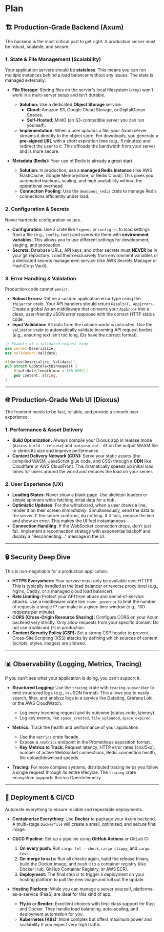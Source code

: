 # Plan

## 🏗️ Production-Grade Backend (Axum)

The backend is the most critical part to get right. A production server must be robust, scalable, and secure.

### 1\. State & File Management (Scalability)

Your application servers should be **stateless**. This means you can run multiple instances behind a load balancer without any issues. The state is managed externally.

  * **File Storage:** Storing files on the server's local filesystem (`/tmp`) won't work in a multi-server setup and isn't durable.

      * **Solution:** Use a dedicated **Object Storage** service.
          * **Cloud:** Amazon S3, Google Cloud Storage, or DigitalOcean Spaces.
          * **Self-Hosted:** MinIO (an S3-compatible server you can run yourself).
      * **Implementation:** When a user uploads a file, your Axum server streams it directly to the object store. For downloads, you generate a **pre-signed URL** with a short expiration time (e.g., 5 minutes) and redirect the user to it. This offloads the bandwidth from your server and is more secure.

  * **Metadata (Redis):** Your use of Redis is already a great start.

      * **Solution:** In production, use a **managed Redis instance** (like AWS ElastiCache, Google Memorystore, or Redis Cloud). This gives you automated backups, scaling, and high availability without the operational overhead.
      * **Connection Pooling:** Use the `deadpool_redis` crate to manage Redis connections efficiently under load.

### 2\. Configuration & Secrets

Never hardcode configuration values.

  * **Configuration:** Use a crate like `figment` or `config-rs` to load settings from a file (e.g., `config.toml`) and overwrite them with **environment variables**. This allows you to use different settings for development, staging, and production.
  * **Secrets:** Database URLs, API keys, and other secrets must **NEVER** be in your git repository. Load them exclusively from environment variables or a dedicated secrets management service (like AWS Secrets Manager or HashiCorp Vault).

### 3\. Error Handling & Validation

Production code cannot `panic!`.

  * **Robust Errors:** Define a custom application error type using the `thiserror` crate. Your API handlers should return `Result<T, AppError>`. Create a global Axum middleware that converts your `AppError` into a clean, user-friendly JSON error response with the correct HTTP status code.
  * **Input Validation:** All data from the outside world is untrusted. Use the `validator` crate to automatically validate incoming API request bodies (e.g., ensuring text isn't too long, IDs have the correct format).

<!-- end list -->

```rust
// Example of a validated request body
use serde::Deserialize;
use validator::Validate;

#[derive(Deserialize, Validate)]
pub struct UpdateTextBinRequest {
    #[validate(length(max = 100_000))]
    pub content: String,
}
```

-----

## 🌐 Production-Grade Web UI (Dioxus)

The frontend needs to be fast, reliable, and provide a smooth user experience.

### 1\. Performance & Asset Delivery

  * **Build Optimization:** Always compile your Dioxus app in release mode (`dioxus build --release`) and run `wasm-opt -O3` on the output WASM file to shrink its size and improve performance.
  * **Content Delivery Network (CDN):** Serve your static assets (the compiled WASM, JavaScript glue code, and CSS) through a **CDN** like Cloudflare or AWS CloudFront. This dramatically speeds up initial load times for users around the world and reduces the load on your server.

### 2\. User Experience (UX)

  * **Loading States:** Never show a blank page. Use skeleton loaders or simple spinners while fetching initial data for a hub.
  * **Optimistic Updates:** For the whiteboard, when a user draws a line, render it on their screen *immediately*. Simultaneously, send the data to the server. If the server confirms, do nothing. If it fails, remove the line and show an error. This makes the UI feel instantaneous.
  * **Connection Handling:** If the WebSocket connection drops, don't just fail. Implement a reconnection strategy with exponential backoff and display a "Reconnecting..." message in the UI.

-----

## 🔒 Security Deep Dive

This is non-negotiable for a production application.

  * **HTTPS Everywhere:** Your service must only be available over HTTPS. This is typically handled at the load balancer or reverse proxy level (e.g., Nginx, Caddy, or a managed cloud load balancer).
  * **Rate Limiting:** Protect your API from abuse and denial-of-service attacks. Use a middleware crate like `tower_governor` to limit the number of requests a single IP can make in a given time window (e.g., 100 requests per minute).
  * **CORS (Cross-Origin Resource Sharing):** Configure CORS on your Axum backend very strictly. Only allow requests from your specific domain. Do not use a wildcard (`*`) in production.
  * **Content Security Policy (CSP):** Set a strong CSP header to prevent Cross-Site Scripting (XSS) attacks by defining which sources of content (scripts, styles, images) are allowed.

-----

## 📊 Observability (Logging, Metrics, Tracing)

If you can't see what your application is doing, you can't support it.

  * **Structured Logging:** Use the `tracing` crate with `tracing-subscriber` to emit structured logs (e.g., in JSON format). This allows you to easily search, filter, and analyze logs in a service like Datadog, Grafana Loki, or the AWS CloudWatch.

      * Log every incoming request and its outcome (status code, latency).
      * Log key events, like `space_created`, `file_uploaded`, `space_expired`.

  * **Metrics:** Track the health and performance of your application.

      * Use the `metrics` crate facade.
      * Expose a `/metrics` endpoint in the Prometheus exposition format.
      * **Key Metrics to Track:** Request latency, HTTP error rates (4xx/5xx), number of active WebSocket connections, Redis connection health, file upload/download speeds.

  * **Tracing:** For more complex systems, distributed tracing helps you follow a single request through its entire lifecycle. The `tracing` crate ecosystem supports this via OpenTelemetry.

-----

## 🚀 Deployment & CI/CD

Automate everything to ensure reliable and repeatable deployments.

  * **Containerize Everything:** Use **Docker** to package your Axum backend. A multi-stage `Dockerfile` will create a small, optimized, and secure final image.

  * **CI/CD Pipeline:** Set up a pipeline using **GitHub Actions** or GitLab CI.

    1.  **On every push:** Run `cargo fmt --check`, `cargo clippy`, and `cargo test`.
    2.  **On merge to `main`:** Run all checks again, build the release binary, build the Docker image, and push it to a container registry (like Docker Hub, GitHub Container Registry, or AWS ECR).
    3.  **Deployment:** The final step is to trigger a deployment on your hosting platform to pull the new image and roll out the update.

  * **Hosting Platform:** While you can manage a server yourself, platforms-as-a-service (PaaS) are ideal for this kind of app.

      * **Fly.io** or **Render**: Excellent choices with first-class support for Rust and Docker. They handle load balancing, auto-scaling, and deployment automation for you.
      * **Kubernetes (K8s):** More complex but offers maximum power and scalability if you expect very high traffic.